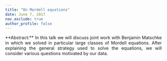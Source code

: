 ```yaml
---
title: "On Mordell equations"
date: June 7, 2017
nav_exclude: true
author_profile: false
---
```

<div style="text-align: justify !important; text-justify: inter-word;" markdown="1">
**Abstract:** In this talk we will discuss joint work with Benjamin Matschke in which we solved in particular large classes of Mordell equations. After explaining the general strategy used to solve the equations, we will consider various questions motivated by our data.
